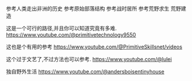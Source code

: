 参考人类走出非洲的历史
参考原始部落结构
参考战时居所
参考荒野求生 荒野建造

这是一个可行的路径,并且你可以知道究竟有多难.
https://www.youtube.com/@primitivetechnology9550

这也是个有用的参考
https://www.youtube.com/@PrimitiveSkillsnet/videos

这个过于文艺了,不过方法也可以参考.
https://www.youtube.com/@lulei

独自野外生活
https://www.youtube.com/@andersboisentinyhouse

